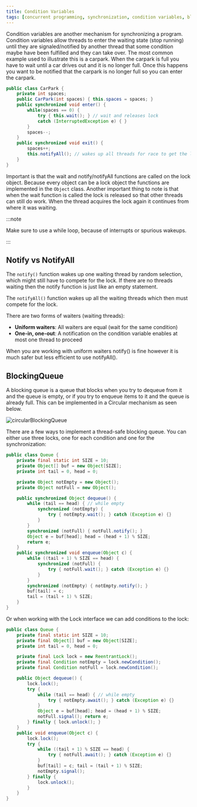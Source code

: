 ```yaml
---
title: Condition Variables
tags: [concurrent programming, synchronization, condition variables, blocking queues]
---
```


Condition variables are another mechanism for synchronizing a program. Condition variables allow threads to enter the waiting state (stop running) until they are signaled/notified by another thread that some condition maybe have been fulfilled and they can take over. The most common example used to illustrate this is a carpark. When the carpark is full you have to wait until a car drives out and it is no longer full. Once this happens you want to be notified that the carpark is no longer full so you can enter the carpark.

```java
public class CarPark {
    private int spaces;
    public CarPark(int spaces) { this.spaces = spaces; }
    public synchronized void enter() {
        while(spaces == 0) {
            try { this.wait(); } // wait and releases lock
            catch (InterruptedException e) { }
        }
        spaces--;
    }
    public synchronized void exit() {
        spaces++;
        this.notifyAll(); // wakes up all threads for race to get the lock 
    }
}
```

Important is that the wait and notify/notifyAll functions are called on the lock object. Because every object can be a lock object the functions are implemented in the `Object` class. Another important thing to note is that when the wait function is called the lock is released so that other threads can still do work. When the thread acquires the lock again it continues from where it was waiting.

:::note

Make sure to use a while loop, because of interrupts or spurious wakeups.

:::

## Notify vs NotifyAll

The `notify()` function wakes up one waiting thread by random selection, which might still have to compete for the lock. If there are no threads waiting then the notify function is just like an empty statement.

The `notifyAll()` function wakes up all the waiting threads which then must compete for the lock.

There are two forms of waiters (waiting threads):

- **Uniform waiters**: All waiters are equal (wait for the same condition)
- **One-in, one-out**: A notification on the condition variable enables at most one thread to proceed

When you are working with uniform waiters notify() is fine however it is much safer but less efficient to use notifyAll().

## BlockingQueue

A blocking queue is a queue that blocks when you try to dequeue from it and the queue is empty, or if you try to enqueue items to it and the queue is already full. This can be implemented in a Circular mechanism as seen below.

![circularBlockingQueue](/img/programming/circularBlockingQueue.png)

There are a few ways to implement a thread-safe blocking queue. You can either use three locks, one for each condition and one for the synchronization:

```java
public class Queue {
    private final static int SIZE = 10;
    private Object[] buf = new Object[SIZE];
    private int tail = 0, head = 0;

    private Object notEmpty = new Object();
    private Object notFull = new Object();

    public synchronized Object dequeue() {
        while (tail == head) { // while empty
            synchronized (notEmpty) {
                try { notEmpty.wait(); } catch (Exception e) {}
            }
        }
        synchronized (notFull) { notFull.notify(); }
        Object e = buf[head]; head = (head + 1) % SIZE;
        return e;
    }
    public synchronized void enqueue(Object c) {
        while ((tail + 1) % SIZE == head) {
            synchronized (notFull) {
                try { notFull.wait(); } catch (Exception e) {}
            }
        }
        synchronized (notEmpty) { notEmpty.notify(); }
        buf[tail] = c;
        tail = (tail + 1) % SIZE;
    }
}
```

Or when working with the Lock interface we can add conditions to the lock:

```java
public class Queue {
    private final static int SIZE = 10;
    private final Object[] buf = new Object[SIZE];
    private int tail = 0, head = 0;

    private final Lock lock = new ReentrantLock();
    private final Condition notEmpty = lock.newCondition();
    private final Condition notFull = lock.newCondition();

    public Object dequeue() {
        lock.lock();
        try {
            while (tail == head) { // while empty
                try { notEmpty.await(); } catch (Exception e) {}
            }
            Object e = buf[head]; head = (head + 1) % SIZE;
            notFull.signal(); return e;
        } finally { lock.unlock(); }
    }
    public void enqueue(Object c) {
        lock.lock();
        try {
            while ((tail + 1) % SIZE == head) {
                try { notFull.await(); } catch (Exception e) {}
            }
            buf[tail] = c; tail = (tail + 1) % SIZE;
            notEmpty.signal();
        } finally {
            lock.unlock();
        }
    }
}
```
